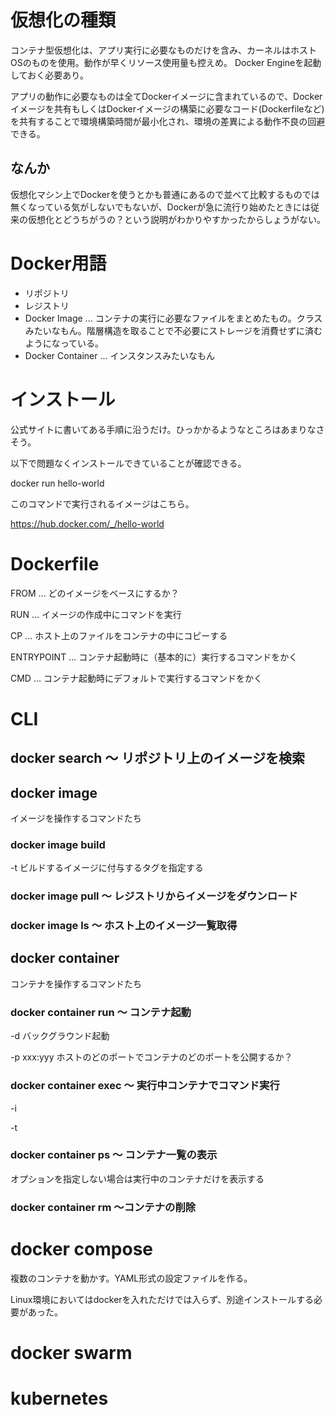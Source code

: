 
# 仮想化の種類

コンテナ型仮想化は、アプリ実行に必要なものだけを含み、カーネルはホストOSのものを使用。動作が早くリソース使用量も控えめ。
Docker Engineを起動しておく必要あり。

アプリの動作に必要なものは全てDockerイメージに含まれているので、Dockerイメージを共有もしくはDockerイメージの構築に必要なコード(Dockerfileなど)を共有することで環境構築時間が最小化され、環境の差異による動作不良の回避できる。


## なんか

仮想化マシン上でDockerを使うとかも普通にあるので並べて比較するものでは無くなっている気がしないでもないが、Dockerが急に流行り始めたときには従来の仮想化とどうちがうの？という説明がわかりやすかったからしょうがない。

# Docker用語

- リポジトリ
- レジストリ
- Docker Image ... コンテナの実行に必要なファイルをまとめたもの。クラスみたいなもん。階層構造を取ることで不必要にストレージを消費せずに済むようになっている。
- Docker Container ... インスタンスみたいなもん


# インストール

公式サイトに書いてある手順に沿うだけ。ひっかかるようなところはあまりなさそう。

以下で問題なくインストールできていることが確認できる。

docker run hello-world

このコマンドで実行されるイメージはこちら。

https://hub.docker.com/_/hello-world



# Dockerfile

FROM ... どのイメージをベースにするか？

RUN ... イメージの作成中にコマンドを実行

CP ... ホスト上のファイルをコンテナの中にコピーする

ENTRYPOINT ... コンテナ起動時に（基本的に）実行するコマンドをかく

CMD ... コンテナ起動時にデフォルトで実行するコマンドをかく


# CLI 

## docker search 〜 リポジトリ上のイメージを検索


## docker image

イメージを操作するコマンドたち

### docker image build

-t ビルドするイメージに付与するタグを指定する

### docker image pull 〜 レジストリからイメージをダウンロード


### docker image ls 〜 ホスト上のイメージ一覧取得



## docker container

コンテナを操作するコマンドたち

### docker container run 〜 コンテナ起動

-d バックグラウンド起動

-p xxx:yyy  ホストのどのポートでコンテナのどのポートを公開するか？

### docker container exec 〜 実行中コンテナでコマンド実行

-i

-t

### docker container ps 〜 コンテナ一覧の表示

オプションを指定しない場合は実行中のコンテナだけを表示する

### docker container rm 〜コンテナの削除

# docker compose

複数のコンテナを動かす。YAML形式の設定ファイルを作る。

Linux環境においてはdockerを入れただけでは入らず、別途インストールする必要があった。


# docker swarm


# kubernetes




